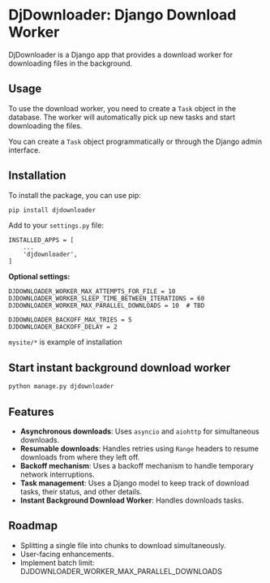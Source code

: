 # DjDownloader: Django Download Worker

DjDownloader is a Django app that provides a download worker for downloading files in the background.

## Usage

To use the download worker, you need to create a `Task` object in the database. The worker will automatically pick up new tasks and start downloading the files.

You can create a `Task` object programmatically or through the Django admin interface.

## Installation

To install the package, you can use pip:

```bash
pip install djdownloader
```

Add to your `settings.py` file:

```
INSTALLED_APPS = [
    ...
    'djdownloader',
]
```

**Optional settings:**
```
DJDOWNLOADER_WORKER_MAX_ATTEMPTS_FOR_FILE = 10
DJDOWNLOADER_WORKER_SLEEP_TIME_BETWEEN_ITERATIONS = 60
DJDOWNLOADER_WORKER_MAX_PARALLEL_DOWNLOADS = 10  # TBD

DJDOWNLOADER_BACKOFF_MAX_TRIES = 5
DJDOWNLOADER_BACKOFF_DELAY = 2
```

`mysite/*` is example of installation

## Start instant background download worker 

```bash
python manage.py djdownloader
```

## Features

*   **Asynchronous downloads**: Uses `asyncio` and `aiohttp` for simultaneous downloads.
*   **Resumable downloads**: Handles retries using `Range` headers to resume downloads from where they left off.
*   **Backoff mechanism**: Uses a backoff mechanism to handle temporary network interruptions.
*   **Task management**: Uses a Django model to keep track of download tasks, their status, and other details.
*   **Instant Background Download Worker**: Handles downloads tasks.


## Roadmap 

*   Splitting a single file into chunks to download simultaneously.
*   User-facing enhancements.
*   Implement batch limit: DJDOWNLOADER_WORKER_MAX_PARALLEL_DOWNLOADS
